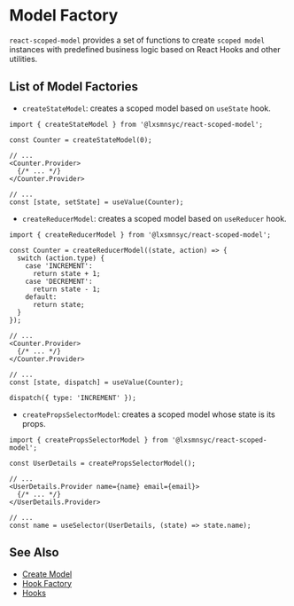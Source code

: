 # Model Factory

`react-scoped-model` provides a set of functions to create `scoped model` instances with predefined business logic based on React Hooks and other utilities.

## List of Model Factories

- `createStateModel`: creates a scoped model based on `useState` hook.

```tsx
import { createStateModel } from '@lxsmnsyc/react-scoped-model';

const Counter = createStateModel(0);

// ...
<Counter.Provider>
  {/* ... */}
</Counter.Provider>

// ...
const [state, setState] = useValue(Counter);
```

- `createReducerModel`: creates a scoped model based on `useReducer` hook.

```tsx
import { createReducerModel } from '@lxsmnsyc/react-scoped-model';

const Counter = createReducerModel((state, action) => {
  switch (action.type) {
    case 'INCREMENT':
      return state + 1;
    case 'DECREMENT':
      return state - 1;
    default:
      return state;
  }
});

// ...
<Counter.Provider>
  {/* ... */}
</Counter.Provider>

// ...
const [state, dispatch] = useValue(Counter);

dispatch({ type: 'INCREMENT' });
```

- `createPropsSelectorModel`: creates a scoped model whose state is its props.

```tsx
import { createPropsSelectorModel } from '@lxsmnsyc/react-scoped-model';

const UserDetails = createPropsSelectorModel();

// ...
<UserDetails.Provider name={name} email={email}>
  {/* ... */}
</UserDetails.Provider>

// ...
const name = useSelector(UserDetails, (state) => state.name);
```

## See Also
- [Create Model](/docs/create-model.md)
- [Hook Factory](/docs/hook-factory.md)
- [Hooks](/docs/hooks/README.md)